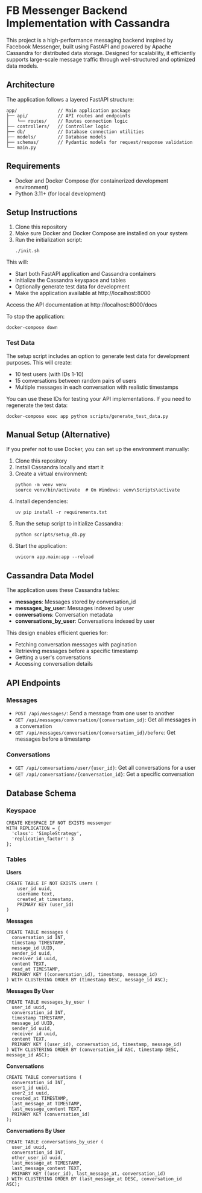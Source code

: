 # FB Messenger Backend Implementation with Cassandra

This project is a high-performance messaging backend inspired by Facebook Messenger, built using FastAPI and powered by Apache Cassandra for distributed data storage. Designed for scalability, it efficiently supports large-scale message traffic through well-structured and optimized data models.

## Architecture

The application follows a layered FastAPI structure:

  ```
app/               // Main application package
├── api/           // API routes and endpoints
│   └── routes/    // Routes connection logic
├── controllers/   // Controller logic
├── db/            // Database connection utilities
├── models/        // Database models
├── schemas/       // Pydantic models for request/response validation
└── main.py
```

## Requirements

- Docker and Docker Compose (for containerized development environment)
- Python 3.11+ (for local development)

## Setup Instructions

1. Clone this repository
2. Make sure Docker and Docker Compose are installed on your system
3. Run the initialization script:
   ```
   ./init.sh
   ```

This will:
- Start both FastAPI application and Cassandra containers
- Initialize the Cassandra keyspace and tables
- Optionally generate test data for development
- Make the application available at http://localhost:8000

Access the API documentation at http://localhost:8000/docs

To stop the application:
```
docker-compose down
```

### Test Data

The setup script includes an option to generate test data for development purposes. This will create:

- 10 test users (with IDs 1-10)
- 15 conversations between random pairs of users
- Multiple messages in each conversation with realistic timestamps

You can use these IDs for testing your API implementations. If you need to regenerate the test data:

```
docker-compose exec app python scripts/generate_test_data.py
```

## Manual Setup (Alternative)

If you prefer not to use Docker, you can set up the environment manually:

1. Clone this repository
2. Install Cassandra locally and start it
3. Create a virtual environment:
   ```
   python -m venv venv
   source venv/bin/activate  # On Windows: venv\Scripts\activate
   ```
4. Install dependencies:
   ```
   uv pip install -r requirements.txt
   ```
5. Run the setup script to initialize Cassandra:
   ```
   python scripts/setup_db.py
   ```
6. Start the application:
   ```
   uvicorn app.main:app --reload
   ```

## Cassandra Data Model

The application uses these Cassandra tables:

- **messages**: Messages stored by conversation_id
- **messages_by_user**: Messages indexed by user
- **conversations**: Conversation metadata
- **conversations_by_user**: Conversations indexed by user

This design enables efficient queries for:
- Fetching conversation messages with pagination
- Retrieving messages before a specific timestamp
- Getting a user's conversations
- Accessing conversation details

## API Endpoints

### Messages

- `POST /api/messages/`: Send a message from one user to another
- `GET /api/messages/conversation/{conversation_id}`: Get all messages in a conversation
- `GET /api/messages/conversation/{conversation_id}/before`: Get messages before a timestamp

### Conversations

- `GET /api/conversations/user/{user_id}`: Get all conversations for a user
- `GET /api/conversations/{conversation_id}`: Get a specific conversation


## Database Schema

### Keyspace

```cql
CREATE KEYSPACE IF NOT EXISTS messenger
WITH REPLICATION = {
  'class': 'SimpleStrategy',
  'replication_factor': 3
};
```

### Tables

**Users**
```cql
CREATE TABLE IF NOT EXISTS users (
    user_id uuid,
    username text,
    created_at timestamp,
    PRIMARY KEY (user_id)
)
```

**Messages**
```cql
CREATE TABLE messages (
  conversation_id INT,
  timestamp TIMESTAMP,
  message_id UUID,
  sender_id uuid,
  receiver_id uuid,
  content TEXT,
  read_at TIMESTAMP,
  PRIMARY KEY ((conversation_id), timestamp, message_id)
) WITH CLUSTERING ORDER BY (timestamp DESC, message_id ASC);
```

**Messages By User**
```cql
CREATE TABLE messages_by_user (
  user_id uuid,
  conversation_id INT,
  timestamp TIMESTAMP,
  message_id UUID,
  sender_id uuid,
  receiver_id uuid,
  content TEXT,
  PRIMARY KEY ((user_id), conversation_id, timestamp, message_id)
) WITH CLUSTERING ORDER BY (conversation_id ASC, timestamp DESC, message_id ASC);
```

**Conversations**
```cql
CREATE TABLE conversations (
  conversation_id INT,
  user1_id uuid,
  user2_id uuid,
  created_at TIMESTAMP,
  last_message_at TIMESTAMP,
  last_message_content TEXT,
  PRIMARY KEY (conversation_id)
);
```

**Conversations By User**
```cql
CREATE TABLE conversations_by_user (
  user_id uuid,
  conversation_id INT,
  other_user_id uuid,
  last_message_at TIMESTAMP,
  last_message_content TEXT,
  PRIMARY KEY ((user_id), last_message_at, conversation_id)
) WITH CLUSTERING ORDER BY (last_message_at DESC, conversation_id ASC);
```